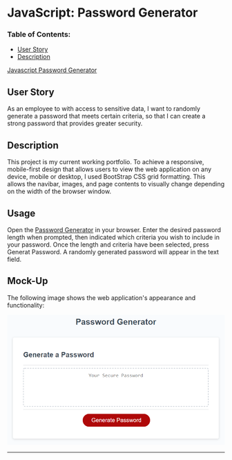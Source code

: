 # JavaScript: Password Generator


### Table of Contents:
* [User Story](#user-story)
* [Description](#description)

[Javascript Password Generator](https://jenngreiner.github.io/javascript-password-generator-homework3/)


## User Story
As an employee to with access to sensitive data, I want to randomly generate a password that meets certain criteria, so that I can create a strong password that provides greater security.

## Description 
This project is my current working portfolio. To achieve a responsive, mobile-first design that allows users to view the web application on any device, mobile or desktop, I used BootStrap CSS grid formatting. This allows the navibar, images, and page contents to visually change depending on the width of the browser window. 

## Usage
Open the [Password Generator](https://jenngreiner.github.io/javascript-password-generator-homework3/) in your browser. Enter the desired password length when prompted, then indicated which criteria you wish to include in your password. Once the length and criteria have been selected, press Generat Password. A randomly generated password will appear in the text field.

## Mock-Up

The following image shows the web application's appearance and functionality:

![The Password Generator application displays a red button to "Generate Password".](./Assets/03-javascript-homework-demo.png)

- - -